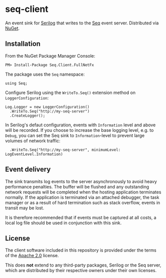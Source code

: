seq-client
==========

An event sink for [Serilog](http://serilog.net) that writes to the [Seq](http://getseq.net) event server. Distributed
via [NuGet](http://nuget.org/packages/seq.client.fullnetfx).

Installation
------------

From the NuGet Package Manager Console:

```
PM> Install-Package Seq.Client.FullNetFx
```

The package uses the `Seq` namespace:

```
using Seq;
```

Configure Serilog using the `WriteTo.Seq()` extension method on `LoggerConfiguration`:

```
Log.Logger = new LoggerConfiguration()
  .WriteTo.Seq("http://my-seq-server")
  .CreateLogger();
```

In Serilog's defaut configuration, events with `Information` level and above will be recorded. If
you choose to increase the base logging level, e.g. to `Debug`, you can set the Seq sink to
`Information`-level to prevent large volumes of network traffic:

```
  .WriteTo.Seq("http://my-seq-server", minimumLevel: LogEventLevel.Information)
```

Event delivery
--------------

The sink transmits log events to the server asynchronously to avoid heavy performance penalties. 
The buffer will be flushed and any outstanding network requests will be completed when the hosting
application terminates normally. If the application is terminated via an attached debugger, the task
manager or as a result of hard termination such as stack overflow, events in transit may be lost.

It is therefore recommended that if events must be captured at all costs, a local log file should be 
used in conjunction with this sink.

License
-------

The client software included in this repository is provided under the terms of
the [Apache 2.0](http://apache.org/licenses/LICENSE-2.0.html) license.

This does **not** extend to any third-party packages, Serilog or the Seq server, which
are distributed by their respective owners under their own licenses.
